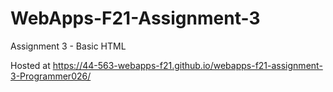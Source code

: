 # WebApps-F21-Assignment-3
Assignment 3 - Basic HTML

Hosted at https://44-563-webapps-f21.github.io/webapps-f21-assignment-3-Programmer026/